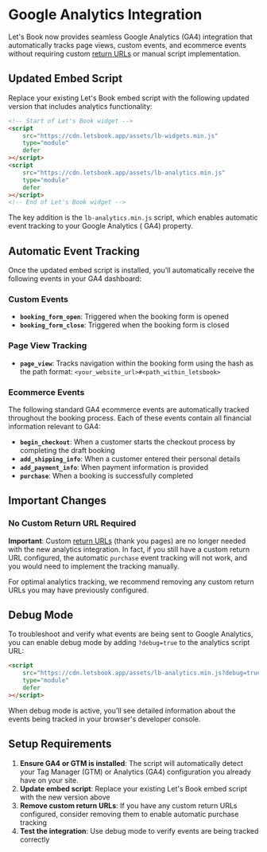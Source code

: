 # Google Analytics Integration

Let's Book now provides seamless Google Analytics (GA4) integration that automatically tracks page views, custom events,
and ecommerce events without requiring custom [return URLs](../booking-forms-integration/set-a-custom-return-url.md) or
manual script implementation.

## Updated Embed Script

Replace your existing Let's Book embed script with the following updated version that includes analytics functionality:

```html
<!-- Start of Let's Book widget -->
<script
    src="https://cdn.letsbook.app/assets/lb-widgets.min.js"
    type="module"
    defer
></script>
<script
    src="https://cdn.letsbook.app/assets/lb-analytics.min.js"
    type="module"
    defer
></script>
<!-- End of Let's Book widget -->
```

The key addition is the `lb-analytics.min.js` script, which enables automatic event tracking to your Google Analytics (
GA4) property.

## Automatic Event Tracking

Once the updated embed script is installed, you'll automatically receive the following events in your GA4 dashboard:

### Custom Events

- **`booking_form_open`**: Triggered when the booking form is opened
- **`booking_form_close`**: Triggered when the booking form is closed

### Page View Tracking

- **`page_view`**: Tracks navigation within the booking form using the hash as the path format:
  `<your_website_url>#<path_within_letsbook>`

### Ecommerce Events

The following standard GA4 ecommerce events are automatically tracked throughout the booking process. Each of these
events contain all financial information relevant to GA4:

- **`begin_checkout`**: When a customer starts the checkout process by completing the draft booking
- **`add_shipping_info`**: When a customer entered their personal details
- **`add_payment_info`**: When payment information is provided
- **`purchase`**: When a booking is successfully completed

## Important Changes

### No Custom Return URL Required

**Important**: Custom [return URLs](../booking-forms-integration/set-a-custom-return-url.md) (thank you pages) are no
longer needed with the new analytics integration. In fact, if you still have a custom return URL configured, the
automatic `purchase` event tracking will not work, and you would
need to implement the tracking manually.

For optimal analytics tracking, we recommend removing any custom return URLs you may have previously configured.

## Debug Mode

To troubleshoot and verify what events are being sent to Google Analytics, you can enable debug mode by adding
`?debug=true` to the analytics script URL:

```html
<script
    src="https://cdn.letsbook.app/assets/lb-analytics.min.js?debug=true"
    type="module"
    defer
></script>
```

When debug mode is active, you'll see detailed information about the events being tracked in your browser's developer
console.

## Setup Requirements

1. **Ensure GA4 or GTM is installed**: The script will automatically detect your Tag Manager (GTM) or Analytics (GA4)
   configuration you already have on your site.
2. **Update embed script**: Replace your existing Let's Book embed script with the new version above
3. **Remove custom return URLs**: If you have any custom return URLs configured, consider removing them to enable
   automatic purchase tracking
4. **Test the integration**: Use debug mode to verify events are being tracked correctly
